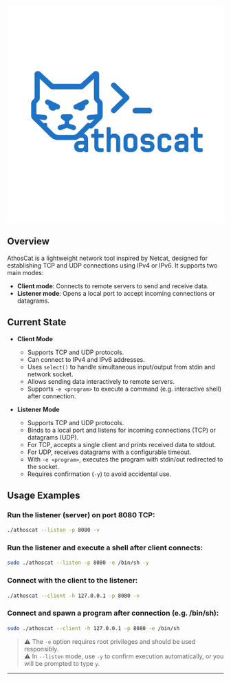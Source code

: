 
![AthosCat Logo](./img/athoscat.png)

## Overview

AthosCat is a lightweight network tool inspired by Netcat, designed for establishing TCP and UDP connections using IPv4 or IPv6. It supports two main modes:

- **Client mode**: Connects to remote servers to send and receive data.
- **Listener mode**: Opens a local port to accept incoming connections or datagrams.

## Current State

- **Client Mode**  
  - Supports TCP and UDP protocols.  
  - Can connect to IPv4 and IPv6 addresses.  
  - Uses `select()` to handle simultaneous input/output from stdin and network socket.  
  - Allows sending data interactively to remote servers.  
  - Supports `-e <program>` to execute a command (e.g. interactive shell) after connection.

- **Listener Mode**  
  - Supports TCP and UDP protocols.  
  - Binds to a local port and listens for incoming connections (TCP) or datagrams (UDP).  
  - For TCP, accepts a single client and prints received data to stdout.  
  - For UDP, receives datagrams with a configurable timeout.  
  - With `-e <program>`, executes the program with stdin/out redirected to the socket.  
  - Requires confirmation (`-y`) to avoid accidental use.

## Usage Examples

### Run the listener (server) on port 8080 TCP:

```bash
./athoscat --listen -p 8080 -v
```

### Run the listener and execute a shell after client connects:

```bash
sudo ./athoscat --listen -p 8080 -e /bin/sh -y
```

### Connect with the client to the listener:

```bash
./athoscat --client -h 127.0.0.1 -p 8080 -v
```

### Connect and spawn a program after connection (e.g. /bin/sh):

```bash
sudo ./athoscat --client -h 127.0.0.1 -p 8080 -e /bin/sh
```

> ⚠️ The `-e` option requires root privileges and should be used responsibly.  
> ⚠️ In `--listen` mode, use `-y` to confirm execution automatically, or you will be prompted to type `y`.

---
